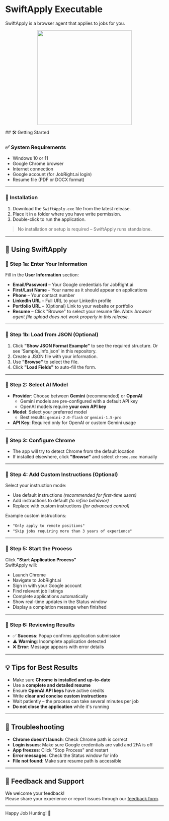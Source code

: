 # SwiftApply Executable
SwiftApply is a browser agent that applies to jobs for you.
<p align="center">
  <img src="https://github.com/user-attachments/assets/fe263478-a82e-45a5-8d40-88aa56d4aeb1" width=300/>
</p>
## 🛠️ Getting Started

### ✅ System Requirements

- Windows 10 or 11  
- Google Chrome browser  
- Internet connection  
- Google account (for JobRight.ai login)  
- Resume file (PDF or DOCX format)  

---

### 💾 Installation

1. Download the `SwiftApply.exe` file from the latest release.  
2. Place it in a folder where you have write permission.  
3. Double-click to run the application.  
> No installation or setup is required – SwiftApply runs standalone.

---

## 🚀 Using SwiftApply

### 🔹 Step 1a: Enter Your Information

Fill in the **User Information** section:

- **Email/Password** – Your Google credentials for JobRight.ai  
- **First/Last Name** – Your name as it should appear on applications  
- **Phone** – Your contact number  
- **LinkedIn URL** – Full URL to your LinkedIn profile  
- **Portfolio URL** – (Optional) Link to your website or portfolio  
- **Resume** – Click "Browse" to select your resume file.  *Note: browser agent file upload does not work properly in this release.*

---

### 🔹 Step 1b: Load from JSON (Optional)

1. Click **"Show JSON Format Example"** to see the required structure. Or see 'Sample_Info.json' in this repository.
2. Create a JSON file with your information.  
3. Use **"Browse"** to select the file.  
4. Click **"Load Fields"** to auto-fill the form.

---

### 🔹 Step 2: Select AI Model

- **Provider**: Choose between **Gemini** (recommended) or **OpenAI**  
  - Gemini models are pre-configured with a default API key  
  - OpenAI models require **your own API key**  
- **Model**: Select your preferred model  
  - Best results: `gemini-2.0-flash` or `gemini-1.5-pro`  
- **API Key**: Required only for OpenAI or custom Gemini usage  

---

### 🔹 Step 3: Configure Chrome

- The app will try to detect Chrome from the default location  
- If installed elsewhere, click **"Browse"** and select `chrome.exe` manually  

---

### 🔹 Step 4: Add Custom Instructions (Optional)

Select your instruction mode:

- Use default instructions *(recommended for first-time users)*  
- Add instructions to default *(to refine behavior)*  
- Replace with custom instructions *(for advanced control)*  

Example custom instructions:
- `"Only apply to remote positions"`  
- `"Skip jobs requiring more than 3 years of experience"`  

---

### 🔹 Step 5: Start the Process

Click **"Start Application Process"**  
SwiftApply will:

- Launch Chrome  
- Navigate to JobRight.ai  
- Sign in with your Google account  
- Find relevant job listings  
- Complete applications automatically  
- Show real-time updates in the Status window  
- Display a completion message when finished  

---

### 🔹 Step 6: Reviewing Results

- ✅ **Success**: Popup confirms application submission  
- ⚠️ **Warning**: Incomplete application detected  
- ❌ **Error**: Message appears with error details  

---

## 💡 Tips for Best Results

- Make sure **Chrome is installed and up-to-date**  
- Use a **complete and detailed resume**  
- Ensure **OpenAI API keys** have active credits  
- Write **clear and concise custom instructions**  
- Wait patiently – the process can take several minutes per job  
- **Do not close the application** while it's running  

---

## 🧰 Troubleshooting

- **Chrome doesn’t launch**: Check Chrome path is correct  
- **Login issues**: Make sure Google credentials are valid and 2FA is off  
- **App freezes**: Click "Stop Process" and restart  
- **Error messages**: Check the Status window for info  
- **File not found**: Make sure resume path is accessible  

---

## 📣 Feedback and Support

We welcome your feedback!  
Please share your experience or report issues through our [feedback form](https://docs.google.com/forms/d/e/1FAIpQLScygOlgWMp1CmraQMn3m-xi94DwyhA77uhGuYU4IoAO5X4Okw/viewform?usp=dialog).

---

Happy Job Hunting! 🎯

